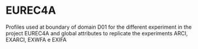 # EUREC4A
Profiles used at boundary of domain D01 for the different experiment in the project EUREC4A
and global attributes to replicate the experiments ARCI, EXARCI, EXWFA e EXIFA
